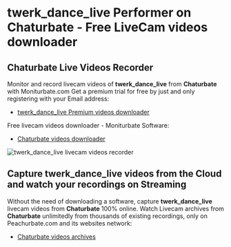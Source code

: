 # twerk_dance_live Performer on Chaturbate - Free LiveCam videos downloader

## Chaturbate Live Videos Recorder

Monitor and record livecam videos of **twerk_dance_live** from **Chaturbate** with Moniturbate.com
Get a premium trial for free by just and only registering with your Email address:
* [twerk_dance_live Premium videos downloader](https://moniturbate.com/request-demo-licence-key.html)

Free livecam videos downloader - Moniturbate Software:
* [Chaturbate videos downloader](https://moniturbate.com/moniturbate-download-software.html)

![twerk_dance_live livecam videos recorder](https://peachurnet.com/templates/moniturbate-software.png)


## Capture twerk_dance_live videos from the Cloud and watch your recordings on Streaming

Without the need of downloading a software, capture **twerk_dance_live** livecam videos from **Chaturbate** 100% online.
Watch Livecam archives from **Chaturbate** unlimitedly from thousands of existing recordings, only on Peachurbate.com and its websites network:
* [Chaturbate videos archives](https://peachurnet.com/)